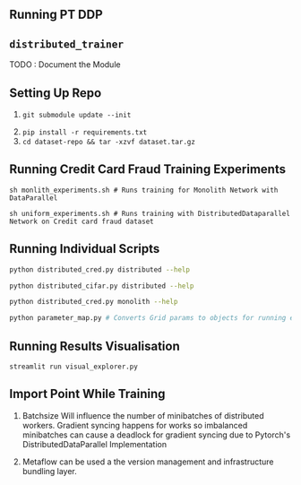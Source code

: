 ## Running PT DDP 

## `distributed_trainer`
TODO : Document the Module 

## Setting Up Repo 
1. 
    ```
    git submodule update --init
    ```
2. `pip install -r requirements.txt`
3. `cd dataset-repo && tar -xzvf dataset.tar.gz`

## Running Credit Card Fraud Training Experiments

```
sh monlith_experiments.sh # Runs training for Monolith Network with DataParallel
```

```
sh uniform_experiments.sh # Runs training with DistributedDataparallel Network on Credit card fraud dataset
```


## Running Individual Scripts
```sh
python distributed_cred.py distributed --help
```
```sh
python distributed_cifar.py distributed --help
```
```sh
python distributed_cred.py monolith --help
```
```sh
python parameter_map.py # Converts Grid params to objects for running experiment. 
```

## Running Results Visualisation

```
streamlit run visual_explorer.py
```


## Import Point While Training 
1. Batchsize Will influence the number of minibatches of distributed workers. Gradient syncing happens for works so imbalanced minibatches can cause a deadlock for gradient syncing due to Pytorch's DistributedDataParallel Implementation

2. Metaflow can be used a the version management and infrastructure bundling layer. 
